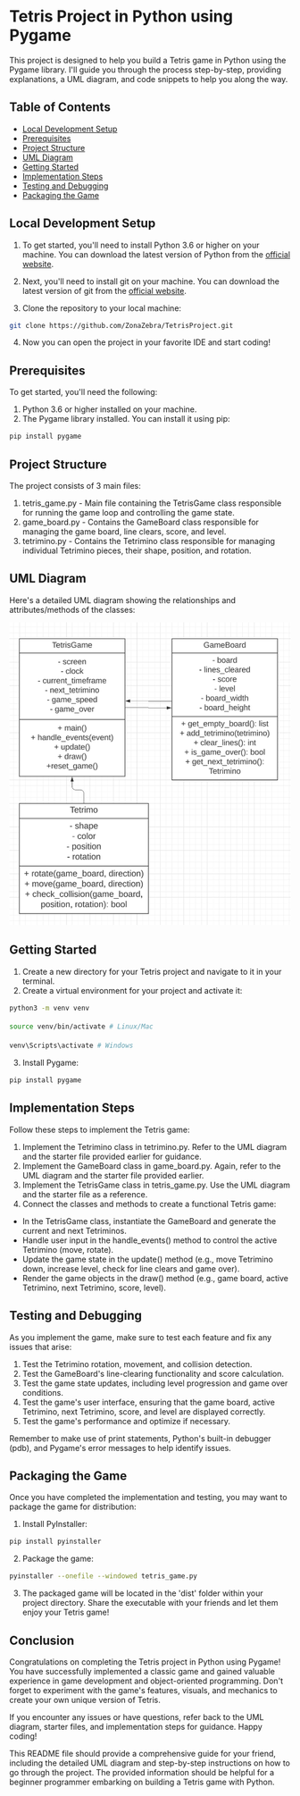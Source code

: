 # Tetris Project in Python using Pygame

This project is designed to help you build a Tetris game in Python using the Pygame library. I'll guide you through the process step-by-step, providing explanations, a UML diagram, and code snippets to help you along the way.

## Table of Contents

- [Local Development Setup](#local-development-setup)
- [Prerequisites](#prerequisites)
- [Project Structure](#project-structure)
- [UML Diagram](#uml-diagram)
- [Getting Started](#getting-started)
- [Implementation Steps](#implementation-steps)
- [Testing and Debugging](#testing-and-debugging)
- [Packaging the Game](#packaging-the-game)

## Local Development Setup

1. To get started, you'll need to install Python 3.6 or higher on your machine. You can download the latest version of Python from the [official website](https://www.python.org/downloads/).

2. Next, you'll need to install git on your machine. You can download the latest version of git from the [official website](https://git-scm.com/downloads).

3. Clone the repository to your local machine:

```bash
git clone https://github.com/ZonaZebra/TetrisProject.git
```

4. Now you can open the project in your favorite IDE and start coding!

## Prerequisites

To get started, you'll need the following:

1. Python 3.6 or higher installed on your machine.
2. The Pygame library installed. You can install it using pip:

```bash
pip install pygame
```

## Project Structure

The project consists of 3 main files:

1. tetris_game.py - Main file containing the TetrisGame class responsible for running the game loop and controlling the game state.
2. game_board.py - Contains the GameBoard class responsible for managing the game board, line clears, score, and level.
3. tetrimino.py - Contains the Tetrimino class responsible for managing individual Tetrimino pieces, their shape, position, and rotation.

## UML Diagram

Here's a detailed UML diagram showing the relationships and attributes/methods of the classes:

[![UML Diagram](uml_diagram.png)](uml_diagram.png)

## Getting Started

1. Create a new directory for your Tetris project and navigate to it in your terminal.
2. Create a virtual environment for your project and activate it:

```bash
python3 -m venv venv

source venv/bin/activate # Linux/Mac

venv\Scripts\activate # Windows
```

3. Install Pygame:

```bash
pip install pygame
```

## Implementation Steps

Follow these steps to implement the Tetris game:

1. Implement the Tetrimino class in tetrimino.py. Refer to the UML diagram and the starter file provided earlier for guidance.
2. Implement the GameBoard class in game_board.py. Again, refer to the UML diagram and the starter file provided earlier.
3. Implement the TetrisGame class in tetris_game.py. Use the UML diagram and the starter file as a reference.
4. Connect the classes and methods to create a functional Tetris game:

- In the TetrisGame class, instantiate the GameBoard and generate the current and next Tetriminos.
- Handle user input in the handle_events() method to control the active Tetrimino (move, rotate).
- Update the game state in the update() method (e.g., move Tetrimino down, increase level, check for line clears and game over).
- Render the game objects in the draw() method (e.g., game board, active Tetrimino, next Tetrimino, score, level).

## Testing and Debugging

As you implement the game, make sure to test each feature and fix any issues that arise:

1. Test the Tetrimino rotation, movement, and collision detection.
2. Test the GameBoard's line-clearing functionality and score calculation.
3. Test the game state updates, including level progression and game over conditions.
4. Test the game's user interface, ensuring that the game board, active Tetrimino, next Tetrimino, score, and level are displayed correctly.
5. Test the game's performance and optimize if necessary.

Remember to make use of print statements, Python's built-in debugger (pdb), and Pygame's error messages to help identify issues.

## Packaging the Game

Once you have completed the implementation and testing, you may want to package the game for distribution:

1. Install PyInstaller:

```bash
pip install pyinstaller
```

2. Package the game:

```bash
pyinstaller --onefile --windowed tetris_game.py
```

3. The packaged game will be located in the 'dist' folder within your project directory. Share the executable with your friends and let them enjoy your Tetris game!

## Conclusion

Congratulations on completing the Tetris project in Python using Pygame! You have successfully implemented a classic game and gained valuable experience in game development and object-oriented programming. Don't forget to experiment with the game's features, visuals, and mechanics to create your own unique version of Tetris.

If you encounter any issues or have questions, refer back to the UML diagram, starter files, and implementation steps for guidance. Happy coding!

This README file should provide a comprehensive guide for your friend, including the detailed UML diagram and step-by-step instructions on how to go through the project. The provided information should be helpful for a beginner programmer embarking on building a Tetris game with Python.
